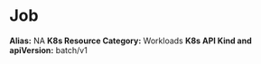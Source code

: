 # Job 

**Alias:** NA
**K8s Resource Category:** Workloads
**K8s API Kind and apiVersion:** batch/v1
